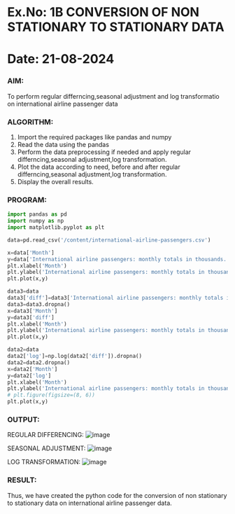 # Ex.No: 1B                     CONVERSION OF NON STATIONARY TO STATIONARY DATA
# Date: 21-08-2024

### AIM:
To perform regular differncing,seasonal adjustment and log transformatio on international airline passenger data
### ALGORITHM:
1. Import the required packages like pandas and numpy
2. Read the data using the pandas
3. Perform the data preprocessing if needed and apply regular differncing,seasonal adjustment,log transformation.
4. Plot the data according to need, before and after regular differncing,seasonal adjustment,log transformation.
5. Display the overall results.
### PROGRAM:
```python
import pandas as pd
import numpy as np
import matplotlib.pyplot as plt
```
```python
data=pd.read_csv('/content/international-airline-passengers.csv')
```
```python
x=data['Month']
y=data['International airline passengers: monthly totals in thousands. Jan 49 ? Dec 60']
plt.xlabel('Month')
plt.ylabel('International airline passengers: monthly totals in thousands.')
plt.plot(x,y)
```
```python
data3=data
data3['diff']=data3['International airline passengers: monthly totals in thousands. Jan 49 ? Dec 60'].diff(periods=1)
data3=data3.dropna()
x=data3['Month']
y=data3['diff']
plt.xlabel('Month')
plt.ylabel('International airline passengers: monthly totals in thousands.')
plt.plot(x,y)
```
```python
data2=data
data2['log']=np.log(data2['diff']).dropna()
data2=data2.dropna()
x=data2['Month']
y=data2['log']
plt.xlabel('Month')
plt.ylabel('International airline passengers: monthly totals in thousands.')
# plt.figure(figsize=(8, 6)) 
plt.plot(x,y)
```

### OUTPUT:

REGULAR DIFFERENCING:
![image](https://github.com/user-attachments/assets/07b5b3b9-84cf-4bab-a724-cdab9659085e)

SEASONAL ADJUSTMENT:
![image](https://github.com/user-attachments/assets/e859db81-321b-43ab-9507-159b6d951488)

LOG TRANSFORMATION:
![image](https://github.com/user-attachments/assets/c49e2561-098f-4b1c-973a-d7012a487039)

### RESULT:
Thus, we have created the python code for the conversion of non stationary to stationary data on international airline passenger data.
